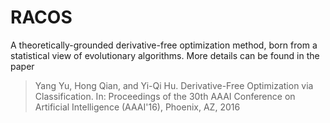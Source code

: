 # RACOS
A theoretically-grounded derivative-free optimization method, born from a statistical view of evolutionary algorithms. More details can be found in the paper
> Yang Yu, Hong Qian, and Yi-Qi Hu. Derivative-Free Optimization via Classification. In: Proceedings of the 30th AAAI Conference on Artificial Intelligence (AAAI'16), Phoenix, AZ, 2016
